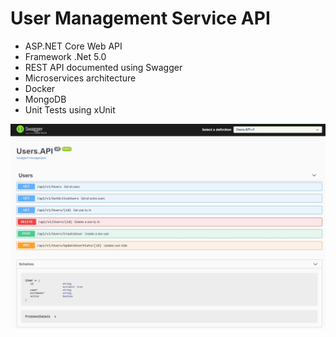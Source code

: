 # User Management Service API

- ASP.NET Core Web API
- Framework .Net 5.0
- REST API documented using Swagger
- Microservices architecture
- Docker
- MongoDB
- Unit Tests using xUnit

<p>
	<img width="800" src="./Resources/swagger-screen.jpg" alt="Swagger Screen - User Management Service API">
</p>
